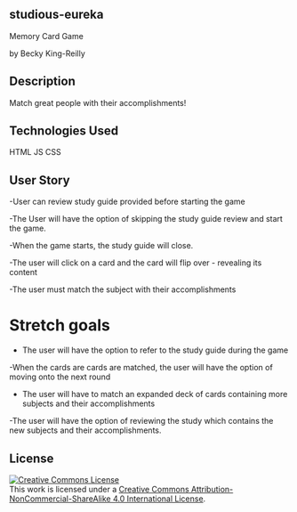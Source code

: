 ## studious-eureka
Memory Card Game 

by Becky King-Reilly

## Description
Match great people with their accomplishments!

## Technologies Used
HTML
JS
CSS


## User Story

-User can review study guide provided before starting the game

-The User will have the option of skipping the study guide review and start the game.

-When the game starts, the study guide will close.

-The user will click on a card and the card will flip over - revealing its content

-The user must match the subject with their accomplishments

# Stretch goals

- The user will have the option to refer to the study guide during the game

-When the cards are cards are matched, the user will have the option of moving onto the next round

- The user will have to match an expanded deck of cards containing more subjects and their accomplishments

-The user will have the option of reviewing the study which contains the new subjects and their accomplishments.

## License
<a rel="license" href="http://creativecommons.org/licenses/by-nc-sa/4.0/"><img alt="Creative Commons License" style="border-width:0" src="https://i.creativecommons.org/l/by-nc-sa/4.0/88x31.png" /></a><br />This work is licensed under a <a rel="license" href="http://creativecommons.org/licenses/by-nc-sa/4.0/">Creative Commons Attribution-NonCommercial-ShareAlike 4.0 International License</a>.
